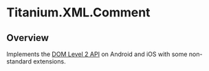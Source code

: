 # Titanium.XML.Comment

<ProxySummary/>

## Overview

Implements the [DOM Level 2 API](https://www.w3.org/TR/DOM-Level-2-Core/core.html#ID-1728279322) on
Android and iOS with some non-standard extensions.

<ApiDocs/>
